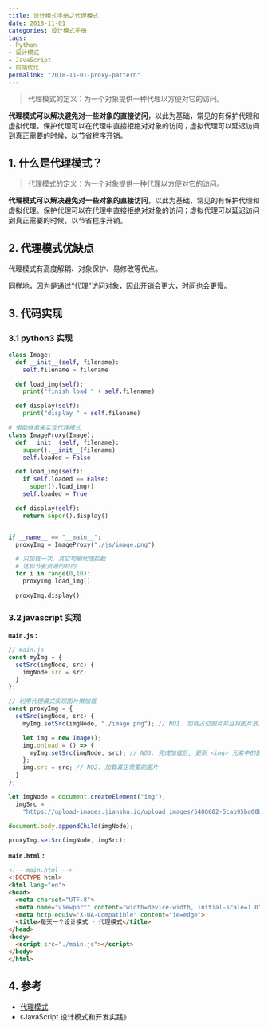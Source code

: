 ```yaml
---
title: 设计模式手册之代理模式
date: 2018-11-01
categories: 设计模式手册
tags:
- Python
- 设计模式
- JavaScript
- 前端优化
permalink: "2018-11-01-proxy-pattern"
---
```


> 代理模式的定义：为一个对象提供一种代理以方便对它的访问。

**代理模式可以解决避免对一些对象的直接访问**，以此为基础，常见的有保护代理和虚拟代理。保护代理可以在代理中直接拒绝对对象的访问；虚拟代理可以延迟访问到真正需要的时候，以节省程序开销。

<!-- more -->

## 1. 什么是代理模式？

> 代理模式的定义：为一个对象提供一种代理以方便对它的访问。

**代理模式可以解决避免对一些对象的直接访问**，以此为基础，常见的有保护代理和虚拟代理。保护代理可以在代理中直接拒绝对对象的访问；虚拟代理可以延迟访问到真正需要的时候，以节省程序开销。

## 2. 代理模式优缺点

代理模式有高度解耦、对象保护、易修改等优点。

同样地，因为是通过“代理”访问对象，因此开销会更大，时间也会更慢。

## 3. 代码实现

### 3.1 python3 实现

```python
class Image:
  def __init__(self, filename):
    self.filename = filename

  def load_img(self):
    print("finish load " + self.filename)

  def display(self):
    print("display " + self.filename)

# 借助继承来实现代理模式
class ImageProxy(Image):
  def __init__(self, filename):
    super().__init__(filename)
    self.loaded = False

  def load_img(self):
    if self.loaded == False:
      super().load_img()
    self.loaded = True

  def display(self):
    return super().display()


if __name__ == "__main__":
  proxyImg = ImageProxy("./js/image.png")

  # 只加载一次，其它均被代理拦截
  # 达到节省资源的目的
  for i in range(0,10):
    proxyImg.load_img()

  proxyImg.display()
```

### 3.2 javascript 实现

**`main.js` :**

```javascript
// main.js
const myImg = {
  setSrc(imgNode, src) {
    imgNode.src = src;
  }
};

// 利用代理模式实现图片懒加载
const proxyImg = {
  setSrc(imgNode, src) {
    myImg.setSrc(imgNode, "./image.png"); // NO1. 加载占位图片并且将图片放入<img>元素

    let img = new Image();
    img.onload = () => {
      myImg.setSrc(imgNode, src); // NO3. 完成加载后, 更新 <img> 元素中的图片
    };
    img.src = src; // NO2. 加载真正需要的图片
  }
};

let imgNode = document.createElement("img"),
  imgSrc =
    "https://upload-images.jianshu.io/upload_images/5486602-5cab95ba00b272bd.png?imageMogr2/auto-orient/strip%7CimageView2/2/w/1000/format/webp";

document.body.appendChild(imgNode);

proxyImg.setSrc(imgNode, imgSrc);
```

**`main.html` :**

```html
<!-- main.html -->
<!DOCTYPE html>
<html lang="en">
<head>
  <meta charset="UTF-8">
  <meta name="viewport" content="width=device-width, initial-scale=1.0">
  <meta http-equiv="X-UA-Compatible" content="ie=edge">
  <title>每天一个设计模式 · 代理模式</title>
</head>
<body>
  <script src="./main.js"></script>
</body>
</html>
```

## 4. 参考

- [代理模式](https://www.runoob.com/design-pattern/proxy-pattern.html)
- 《JavaScript 设计模式和开发实践》
